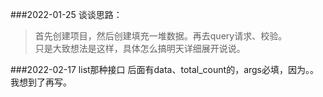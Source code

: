 ###2022-01-25
谈谈思路：
>首先创建项目，然后创建填充一堆数据。再去query请求、校验。\
> 只是大致想法是这样，具体怎么搞明天详细展开说说。

###2022-02-17
list那种接口 后面有data、total_count的，args必填，因为。。
我想到了再写。